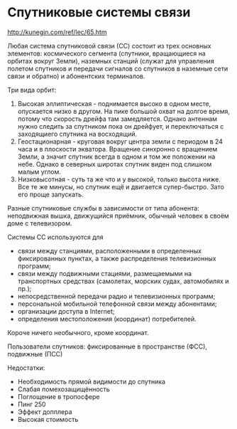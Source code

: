 # Спутниковые системы связи

http://kunegin.com/ref/lec/65.htm

Любая система спутниковой связи (СС) состоит из трех основных элементов:
космического сегмента (спутники, вращающиеся на орбитах вокруг Земли),
наземных станций (служат для управления полетом спутников и передачи сигналов
со спутников в наземные сети связи и обратно)
и абонентских терминалов.

Три вида орбит:

1. Высокая эллиптическая - поднимается высоко в одном месте, опускается низко в
   другом. На пике большой охват на долгое время, потому что скорость дрейфа
   там замедляется. Однако антеннам нужно следить за спутником пока он
   дрейфует, и переключаться с заходящиего спутника на восходящий.
2. Геостационарная - круговая вокруг центра земли с периодом в 24 часа и в
   плоскости экватора. Вращение синхронно с вращением Земли, а значит спутник
   всегда в одном и том же положении на небе. Однако в северных широтах спутник
   виден под слишком малым углом.
3. Низковысотная - суть та же что и у высокой, только высота ниже. Все те же
   минусы, но спутник ещё и двигается супер-быстро. Зато его проще запускать.

Разные спутниковые службы в зависимости от типа абонента: неподвижная вышка,
движущийся приёмник, обычный человек в своём доме с телевизором.

Системы СС используются для
- связи между станциями, расположенными в определенных фиксированных пунктах, а также распределения телевизионных программ;
- связи между подвижными стациями, размещаемыми на транспортных средствах (самолетах, морских судах, автомобилях и пр.);
- непосредственной передачи радио и телевизионных программ;
- персональной мобильной телефонной связи между абонентами;
- организации доступа в Internet;
- определения местоположения (координат) потребителей.

Короче ничего необычного, кроме координат.

Пользователи спутников: фиксированные в пространстве (ФСС), подвижные (ПСС)

Недостатки:
- Необходимость прямой видимости до спутника
- Слабая помехозащищённость
- Поглощение в тропосфере
- Пинг 250
- Эффект допплера
- Высокая стоимость
